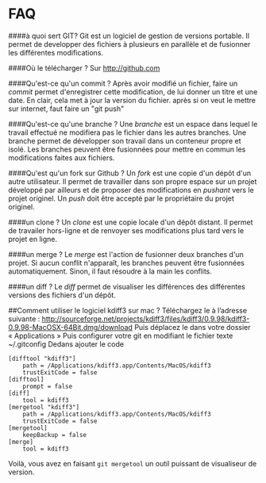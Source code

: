 FAQ
=====

####à quoi sert GIT?
Git est un logiciel de gestion de versions portable. Il permet de developper des fichiers à plusieurs en parallèle et de fusionner les différentes modifications.

####Où le télécharger ?
Sur http://github.com

####Qu'est-ce qu'un commit ?
Après avoir modifié un fichier, faire un *commit* permet d'enregistrer cette modification, de lui donner un titre et une date. En clair, cela met à jour la version du fichier.
après si on veut le mettre sur internet, faut faire un "git push"

####Qu'est-ce qu'une branche ?
Une *branche* est un espace dans lequel le travail effectué ne modifiera pas le fichier dans les autres branches. Une branche permet de développer son travail dans un conteneur propre et isolé. Les branches peuvent être fusionnées pour mettre en commun les modifications faites aux fichiers.

####Qu'est qu'un fork sur Github ?
Un *fork* est une copie d'un dépôt d'un autre utilisateur. Il permet de travailler dans son propre espace sur un projet développé par ailleurs et de proposer des modifications en *pushant* vers le projet originel. Un *push* doit être accepté par le propriétaire du projet originel.

####un clone ?
Un *clone* est une copie locale d'un dépôt distant. Il permet de travailer hors-ligne et de renvoyer ses modifications plus tard vers le projet en ligne.

####un merge ?
Le *merge* est l'action de fusionner deux branches d'un projet. Si aucun conflit n'apparaît, les branches peuvent être fusionnées automatiquement.  Sinon, il faut résoudre à la main les conflits.

####un diff ?
Le *diff* permet de visualiser les différences des différentes versions des fichiers d'un dépôt. 

##Comment utiliser le logiciel kdiff3 sur mac ?
Téléchargez le à l’adresse suivante : http://sourceforge.net/projects/kdiff3/files/kdiff3/0.9.98/kdiff3-0.9.98-MacOSX-64Bit.dmg/download
Puis déplacez le dans votre dossier « Applications »
Puis configurer votre git en modifiant le fichier texte ~/.gitconfig
Dedans ajouter le code 

```
[difftool "kdiff3"]
    path = /Applications/kdiff3.app/Contents/MacOS/kdiff3
    trustExitCode = false
[difftool]
    prompt = false
[diff]
    tool = kdiff3
[mergetool "kdiff3"]
    path = /Applications/kdiff3.app/Contents/MacOS/kdiff3
    trustExitCode = false
[mergetool]
    keepBackup = false
[merge]
    tool = kdiff3
```

Voilà, vous avez en faisant ```git mergetool``` un outil puissant de visualiseur de version.
